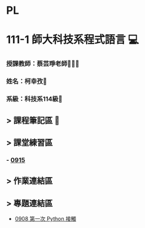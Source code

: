# PL

#  111-1 師大科技系程式語言 💻


### 授課教師：蔡芸琤老師👩🏻‍💻

### 姓名：柯幸孜🌼

### 系級：科技系114級🏫




## > 課程筆記區 :pencil:
## > 課堂練習區 
### - [0915](https://github.com/Hsing-Tzu/PL/tree/main/%E8%AA%B2%E7%A8%8B%E7%AD%86%E8%A8%98%E5%8D%80/0915)

## > 作業連結區
## > 專題連結區


- [0908 第一次 Python 接觸](https://github.com/Hsing-Tzu/PL/blob/main/0908/hi.ipynb)
